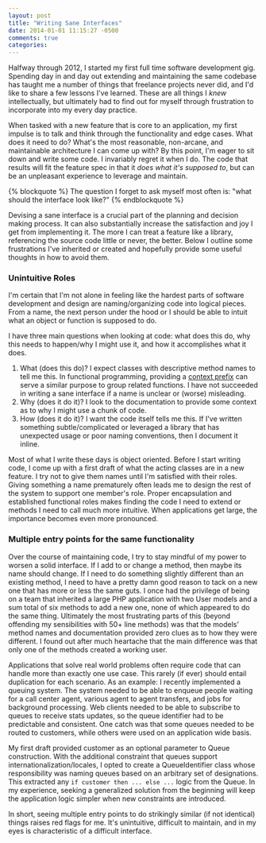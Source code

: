 ```yaml
---
layout: post
title: "Writing Sane Interfaces"
date: 2014-01-01 11:15:27 -0500
comments: true
categories: 
---
```


Halfway through 2012, I started my first full time software development gig. Spending day in and day out extending and maintaining the same codebase has taught me a number of things that freelance projects never did, and I'd like to share a few lessons I've learned. These are all things I *knew* intellectually, but ultimately had to find out for myself through frustration to incorporate into my every day practice.

When tasked with a new feature that is core to an application, my first impulse is to talk and think through the functionality and edge cases. What does it need to do? What's the most reasonable, non-arcane, and maintainable architecture I can come up with? By this point, I'm eager to sit down and write some code. I invariably regret it when I do. The code that results will fit the feature spec in that it *does what it's supposed to*, but can be an unpleasant experience to leverage and maintain.

<!--more-->

{% blockquote %}
The question I forget to ask myself most often is: "what should the interface look like?"
{% endblockquote %}

Devising a sane interface is a crucial part of the planning and decision making process. It can also substantially increase the satisfaction and joy I get from implementing it. The more I can treat a feature like a library, referencing the source code little or never, the better. Below I outline some frustrations I've inherited or created and hopefully provide some useful thoughts in how to avoid them.

### Unintuitive Roles

I'm certain that I'm not alone in feeling like the hardest parts of software development and design are naming/organizing code into logical pieces. From a name, the next person under the hood or I should be able to intuit what an object or function is supposed to do. 

I have three main questions when looking at code: what does this do, why this needs to happen/why I might use it, and how it accomplishes what it does.

1. What (does this do)? I expect classes with descriptive method names to tell me this. In functional programming, providing a [context prefix](http://stackoverflow.com/questions/421965/anyone-else-find-naming-classes-and-methods-one-of-the-most-difficult-part-in-pr#answer-422061) can serve a similar purpose to group related functions. I have not succeeded in writing a sane interface if a name is unclear or (worse) misleading.
1. Why (does it do it)? I look to the documentation to provide some context as to why I might use a chunk of code.
1. How (does it do it)? I want the code itself tells me this. If I've written something subtle/complicated or leveraged a library that has unexpected usage or poor naming conventions, then I document it inline.

Most of what I write these days is object oriented. Before I start writing code, I come up with a first draft of what the acting classes are in a new feature. I try not to give them names until I'm satisfied with their roles. Giving something a name prematurely often leads me to design the rest of the system to support one member's role. Proper encapsulation and established functional roles makes finding the code I need to extend or methods I need to call much more intuitive. When applications get large, the importance becomes even more pronounced.

### Multiple entry points for the same functionality

Over the course of maintaining code, I try to stay mindful of my power to worsen a solid interface. If I add to or change a method, then maybe its name should change. If I need to do something slightly different than an existing method, I need to have a pretty damn good reason to tack on a new one that has more or less the same guts. I once had the privilege of being on a team that inherited a large PHP application with two User models and a sum total of six methods to add a new one, none of which appeared to do the same thing. Ultimately the most frustrating parts of this (beyond offending my sensibilities with 50+ line methods) was that the models' method names and documentation provided zero clues as to how they were different. I found out after much heartache that the main difference was that only one of the methods created a working user.

Applications that solve real world problems often require code that can handle more than exactly one use case. This rarely (if ever) should entail duplication for each scenario. As an example: I recently implemented a queuing system. The system needed to be able to enqueue people waiting for a call center agent, various agent to agent transfers, and jobs for background processing. Web clients needed to be able to subscribe to queues to receive stats updates, so the queue identifier had to be predictable and consistent. One catch was that some queues needed to be routed to customers, while others were used on an application wide basis.

My first draft provided customer as an optional parameter to Queue construction. With the additional constraint that queues support internationalization/locales, I opted to create a QueueIdentifier class whose responsibility was naming queues based on an arbitrary set of designations. This extracted any `if customer then ... else ...` logic from the Queue. In my experience, seeking a generalized solution from the beginning will keep the application logic simpler when new constraints are introduced.

In short, seeing multiple entry points to do strikingly similar (if not identical) things raises red flags for me. It's unintuitive, difficult to maintain, and in my eyes is characteristic of a difficult interface.
